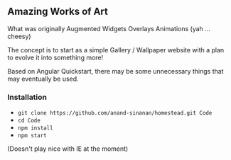 ## Amazing Works of Art ##

What was originally Augmented Widgets Overlays Animations (yah ... cheesy)

The concept is to start as a simple Gallery / Wallpaper website with a plan to evolve it into something more!

Based on Angular Quickstart, there may be some unnecessary things that may eventually be used.


### Installation ###

* `git clone https://github.com/anand-sinanan/homestead.git Code`
* `cd Code`
* `npm install`
* `npm start` 

(Doesn't play nice with IE at the moment)
